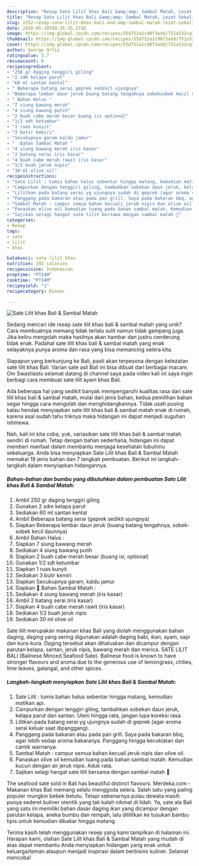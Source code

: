```yaml
---
description: "Resep Sate Lilit khas Bali &amp;amp; Sambal Matah, Lezat Sekali"
title: "Resep Sate Lilit khas Bali &amp;amp; Sambal Matah, Lezat Sekali"
slug: 2252-resep-sate-lilit-khas-bali-and-amp-sambal-matah-lezat-sekali
date: 2020-05-30T09:35:35.274Z
image: https://img-global.cpcdn.com/recipes/55d752a1c98f3add/751x532cq70/sate-lilit-khas-bali-sambal-matah-foto-resep-utama.jpg
thumbnail: https://img-global.cpcdn.com/recipes/55d752a1c98f3add/751x532cq70/sate-lilit-khas-bali-sambal-matah-foto-resep-utama.jpg
cover: https://img-global.cpcdn.com/recipes/55d752a1c98f3add/751x532cq70/sate-lilit-khas-bali-sambal-matah-foto-resep-utama.jpg
author: George Ortiz
ratingvalue: 3.7
reviewcount: 8
recipeingredient:
- "250 gr daging tenggiri giling"
- "2 sdm kelapa parut"
- "60 ml santan kental"
- " Beberapa batang serai geprek sedikit ujungnya"
- "Beberapa lembar daun jeruk buang batang tengahnya sobeksobek kecil daunnya"
- " Bahan Halus "
- "7 siung bawang merah"
- "4 siung bawang putih"
- "2 buah cabe merah besar buang isi optional"
- "1/2 sdt ketumbar"
- "1 ruas kunyit"
- "3 butir kemiri"
- "Secukupnya garam kaldu jamur"
- "  Bahan Sambal Matah "
- "4 siung bawang merah iris kasar"
- "2 batang serai iris kasar"
- "4 buah cabe merah rawit iris kasar"
- "1/2 buah jeruk nipis"
- "30 ml olive oil"
recipeinstructions:
- "Sate Lilit : tumis bahan halus sebentar hingga matang, kemudian matikan api."
- "Campurkan dengan tenggiri giling, tambahkan sobekan daun jeruk, kelapa parut dan santan. Uleni hingga rata, jangan lupa koreksi rasa."
- "Lilitkan pada batang serai yg ujungnya sudah di geprek (agar aroma serai keluar saat dipanggang)."
- "Panggang pada bakaran atau pada pan grill. Saya pada bakaran bbq, agar lebih sedap aroma bakaranya. Panggang hingga kecoklatan dan cantik warnanya."
- "Sambal Matah : campur semua bahan kecuali jeruk nipis dan olive oil."
- "Panaskan olive oil kemudian tuang pada bahan sambal matah. Kemudian kucuri dengan air jeruk nipis. Aduk rata."
- "Sajikan selagi hangat sate lilit bersama dengan sambal matah 🧡"
categories:
- Resep
tags:
- sate
- lilit
- khas

katakunci: sate lilit khas 
nutrition: 292 calories
recipecuisine: Indonesian
preptime: "PT24M"
cooktime: "PT34M"
recipeyield: "1"
recipecategory: Dinner

---
```



![Sate Lilit khas Bali &amp; Sambal Matah](https://img-global.cpcdn.com/recipes/55d752a1c98f3add/751x532cq70/sate-lilit-khas-bali-sambal-matah-foto-resep-utama.jpg)

Sedang mencari ide resep sate lilit khas bali &amp; sambal matah yang unik? Cara membuatnya memang tidak terlalu sulit namun tidak gampang juga. Jika keliru mengolah maka hasilnya akan hambar dan justru cenderung tidak enak. Padahal sate lilit khas bali &amp; sambal matah yang enak selayaknya punya aroma dan rasa yang bisa memancing selera kita.

Siapapun yang berkunjung ke Bali, pasti akan terpesona dengan kelezatan sate lilit khas Bali. Varian sate asli Bali ini bisa dibuat dari berbagai macam. Om Swastiastu selamat datang di channel saya pada video kali ini saya ingin berbagi cara membuat sate lilit ayam khas Bali.

Ada beberapa hal yang sedikit banyak mempengaruhi kualitas rasa dari sate lilit khas bali &amp; sambal matah, mulai dari jenis bahan, kedua pemilihan bahan segar hingga cara mengolah dan menghidangkannya. Tidak usah pusing kalau hendak menyiapkan sate lilit khas bali &amp; sambal matah enak di rumah, karena asal sudah tahu triknya maka hidangan ini dapat menjadi suguhan istimewa.


Nah, kali ini kita coba, yuk, variasikan sate lilit khas bali &amp; sambal matah sendiri di rumah. Tetap dengan bahan sederhana, hidangan ini dapat memberi manfaat dalam membantu menjaga kesehatan tubuhmu sekeluarga. Anda bisa menyiapkan Sate Lilit khas Bali &amp; Sambal Matah memakai 19 jenis bahan dan 7 langkah pembuatan. Berikut ini langkah-langkah dalam menyiapkan hidangannya.

<!--inarticleads1-->

##### Bahan-bahan dan bumbu yang dibutuhkan dalam pembuatan Sate Lilit khas Bali &amp; Sambal Matah:

1. Ambil 250 gr daging tenggiri giling
1. Gunakan 2 sdm kelapa parut
1. Sediakan 60 ml santan kental
1. Ambil  Beberapa batang serai (geprek sedikit ujungnya)
1. Siapkan Beberapa lembar daun jeruk (buang batang tengahnya, sobek-sobek kecil daunnya)
1. Ambil  Bahan Halus :
1. Siapkan 7 siung bawang merah
1. Sediakan 4 siung bawang putih
1. Siapkan 2 buah cabe merah besar (buang isi, optional)
1. Gunakan 1/2 sdt ketumbar
1. Siapkan 1 ruas kunyit
1. Sediakan 3 butir kemiri
1. Siapkan Secukupnya garam, kaldu jamur
1. Siapkan  🔴 Bahan Sambal Matah :
1. Sediakan 4 siung bawang merah (iris kasar)
1. Ambil 2 batang serai (iris kasar)
1. Siapkan 4 buah cabe merah rawit (iris kasar)
1. Sediakan 1/2 buah jeruk nipis
1. Sediakan 30 ml olive oil


Sate lilit merupakan makanan khas Bali yang diolah menggunakan bahan daging, daging yang sering digunakan adalah daging babi, ikan, ayam, sapi dan kura-kura. Daging tersebut akan dihaluskan dan dicampur dengan parutan kelapa, santan, jeruk nipis, bawang merah dan merica. SATE LILIT BALI (Balinese Minced Seafood Sate). Balinese food is known to have stronger flavours and aroma due to the generous use of lemongrass, chilies, lime leaves, galangal, and other spices. 

<!--inarticleads2-->

##### Langkah-langkah menyiapkan Sate Lilit khas Bali &amp; Sambal Matah:

1. Sate Lilit : tumis bahan halus sebentar hingga matang, kemudian matikan api.
1. Campurkan dengan tenggiri giling, tambahkan sobekan daun jeruk, kelapa parut dan santan. Uleni hingga rata, jangan lupa koreksi rasa.
1. Lilitkan pada batang serai yg ujungnya sudah di geprek (agar aroma serai keluar saat dipanggang).
1. Panggang pada bakaran atau pada pan grill. Saya pada bakaran bbq, agar lebih sedap aroma bakaranya. Panggang hingga kecoklatan dan cantik warnanya.
1. Sambal Matah : campur semua bahan kecuali jeruk nipis dan olive oil.
1. Panaskan olive oil kemudian tuang pada bahan sambal matah. Kemudian kucuri dengan air jeruk nipis. Aduk rata.
1. Sajikan selagi hangat sate lilit bersama dengan sambal matah 🧡


The seafood sate sold in Bali has beautiful distinct flavours. Merdeka.com - Makanan khas Bali memang selalu menggoda selera. Salah satu yang paling populer mungkin bebek betutu. Tetapi sebenarnya pulau dewata masih punya sederet kuliner otentik yang tak kalah nikmat di lidah. Ya, sate ala Bali yang satu ini memiliki bahan dasar daging ikan yang dicampur dengan parutan kelapa, aneka bumbu dan rempah, lalu dililitkan ke tusukan bambu tipis untuk kemudian dibakar hingga matang. 

Terima kasih telah menggunakan resep yang kami tampilkan di halaman ini. Harapan kami, olahan Sate Lilit khas Bali &amp; Sambal Matah yang mudah di atas dapat membantu Anda menyiapkan hidangan yang enak untuk keluarga/teman ataupun menjadi inspirasi dalam berbisnis kuliner. Selamat mencoba!
